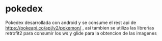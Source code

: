 # pokedex
Pokedex desarrollada con android y se consume el rest api de https://pokeapi.co/api/v2/pokemon/ , asi tambien se utiliza las librerias     retrofit2 para consumir los ws y glide para la obtencion de las imagenes 
